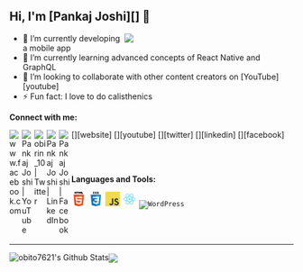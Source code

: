 ## Hi, I'm [Pankaj Joshi][] 👋
<img
  align="right"
  width="300px"
  src="./bioImg.svg"
/>

- 🔭 I’m currently developing a mobile app
- 🌱 I’m currently learning advanced concepts of React Native and GraphQL
- 👯 I’m looking to collaborate with other content creators on [YouTube][youtube]
- ⚡ Fun fact: I love to do calisthenics

**Connect with me:**

[<img align="left" alt="www.facebook.com" width="22px" src="https://img.icons8.com/ultraviolet/22/000000/domain.png" />][website]
[<img align="left" alt="Pankaj Joshi | YouTube" width="22px" src="https://img.icons8.com/color/22/000000/youtube-play.png" />][youtube]
[<img align="left" alt="obirin_10 | Twitter" width="22px" src="https://img.icons8.com/fluent/22/000000/twitter.png" />][twitter]
[<img align="left" alt="Pankaj Joshi | LinkedIn" width="22px" src="https://img.icons8.com/color/22/000000/linkedin.png" />][linkedin]
[<img align="left" alt="Pankaj Joshi | Facebook" width="22px" src="https://img.icons8.com/color/22/000000/facebook-new.png" />][facebook]

<br />
<br />

**Languages and Tools:**

<code><img alt="HTML5" width="26px" src="https://raw.githubusercontent.com/github/explore/80688e429a7d4ef2fca1e82350fe8e3517d3494d/topics/html/html.png" /></code>
<code><img alt="CSS3" width="26px" src="https://raw.githubusercontent.com/github/explore/80688e429a7d4ef2fca1e82350fe8e3517d3494d/topics/css/css.png" /></code>
<code><img alt="JavaScript" width="26px" src="https://raw.githubusercontent.com/github/explore/80688e429a7d4ef2fca1e82350fe8e3517d3494d/topics/javascript/javascript.png" /></code>
<code><img alt="React" width="26px" src="https://raw.githubusercontent.com/github/explore/80688e429a7d4ef2fca1e82350fe8e3517d3494d/topics/react/react.png" /></code>
<code><img alt="WordPress" width="26px" src="https://img.icons8.com/color/26/000000/wordpress.png" /></code>

<br />
<br />

---

<img align="left" height="165" alt="obito7621's Github Stats" src="https://github-readme-stats.vercel.app/api?username=rafacdomin&count_private=true&show_icons=true&custom_title=Github%20Status&hide=issues&hide_border=true&bg_color=ffffff00&title_color=0366d6&icon_color=0375d6&text_color=ff7b32" />
<img
  align="center"
  src="https://github-readme-stats.vercel.app/api/top-langs/?username=obito7621&layout=compact&exclude_repo=PingMeRN&hide_border=true&bg_color=ffffff00&title_color=f65800&icon_color=32ff7b&text_color=FF7B32"
/>
